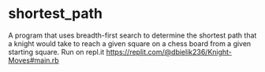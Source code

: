 # shortest_path
A program that uses breadth-first search to determine the shortest path that a knight would take to reach a given square on a chess board from a given starting square.
Run on repl.it https://replit.com/@dbielik236/Knight-Moves#main.rb
